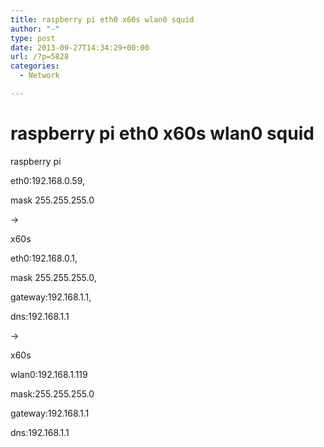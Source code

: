 ```yaml
---
title: raspberry pi eth0 x60s wlan0 squid
author: "-"
type: post
date: 2013-09-27T14:34:29+00:00
url: /?p=5828
categories:
  - Network

---
```

# raspberry pi eth0 x60s wlan0 squid
raspberry pi

eth0:192.168.0.59,

mask 255.255.255.0

->

x60s

eth0:192.168.0.1,

mask 255.255.255.0,

gateway:192.168.1.1,

dns:192.168.1.1

->

x60s

wlan0:192.168.1.119

mask:255.255.255.0

gateway:192.168.1.1

dns:192.168.1.1